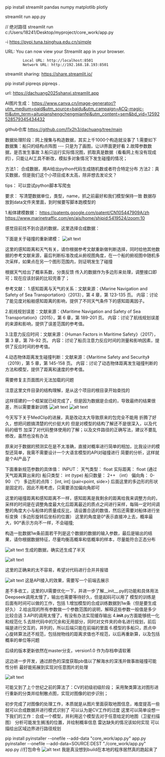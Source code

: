 pip install streamlit pandas numpy matplotlib plotly

streamlit run app.py

// 绝对路径
streamlit run c:/Users/18241/Desktop/myproject/core_work/app.py

-i https://pypi.tuna.tsinghua.edu.cn/simple

URL:
            You can now view your Streamlit app in your browser.

            Local URL: http://localhost:8501
            Network URL: http://192.168.18.193:8501

streamlit sharing: 
    https://share.streamlit.io/

pip install pipreqs
pipreqs .

url: 
    https://dachuang2025shanxi.streamlit.app

AI图片生成：
    https://www.canva.cn/image-generator/?utm_medium=paid&utm_source=baidu&utm_campaign=ACQ-magic-tti&utm_term=aitupianshengchengmianfei&utm_content=sem&bd_vid=12592528579345434432

github仓库
    https://github.com/l1x2h3/dachuang/tree/main


数据处理阶段：网上搜集与构造数据，其实上千1000个构造就没事了
1.需要如下数据集：船只的结构点阵图 --- 只是为了画图，让UI界面更好看
2.故障参数数据，是否发生事故
3.船只运行实际情况图，抓取真是数据（看看网上有没有现成的），只能让AI工具不断改，模拟多对象情况下发生碰撞的情况；


方法1： 合成数据，用AI给出python代码生成随机数或者符合特定分布
方法2：真实数据，但是我们这个小项目成本太高，除非想去发论文？

tips： 可以尝试python脚本写爬虫

要求： 写清楚数据单位，类型，name，抓之前最好和我们模型保持一致
数据存放到data文件夹里面，到时候要写脚本跑模型的


1.船体建模数据：
https://patents.google.com/patent/CN105447909A/zh
https://www.marinetraffic.com/en/ais/home/shipid:5419524/zoom:10

感觉目前找不到合适的数据，这里选择合成数据：


下面是关于碰撞的重新建模：
![alt text](image.png)

这里的感知距离和天气有关，请你根据参考文献重新做判断选择，同时给他其他数据的参考文献来源，最后判断标准改成从俯视图角度，在一个船的俯视图中随机多次采样，如果点在另一个图形范围内，则证明发生了碰撞

根据天气给出了概率系数，分类反馈
传入的数据作为多边形来处理，调整接口即可；现在应该封装的比较完善了；




参考文献：
1.感知距离与天气的关系：文献来源：《Marine Navigation and Safety of Sea Transportation》（2013），第 4 章，第 123-135 页。
内容：讨论了能见度对船舶感知距离的影响，提供了不同天气条件下的感知距离因子。

2.航线规划误差：文献来源：《Maritime Navigation and Safety of Sea Transportation》（2015），第 6 章，第 189-201 页。
内容：讨论了航线规划误差的来源和影响，提供了误差范围的参考值。

3.注意力反应时间：文献来源：《Human Factors in Maritime Safety》（2017），第 3 章，第 78-92 页。
内容：讨论了船员注意力反应时间的测量和影响因素，提供了反应时间的参考值。

4.动态物体距离发生碰撞判断：文献来源：《Maritime Safety and Security》（2019），第 5 章，第 145-158 页。
内容：讨论了动态物体距离发生碰撞判断的方法和模型，提供了距离和速度的参考值。


需要修复主页面图片无法加载的问题

注意这里文件目录的结构理解，是从这个项目的根目录开始查找的

这样搭建的一个框架就已经完成了，但是因为数据是合成的，导致最终的结果很差，所以需要重新训练
![alt text](image-1.png)
![alt text](image-2.png)

今天写下关于MedClip的进展，真是改动太大导致原来的包完全不能用 折腾了好久，想把问题搞清楚的代价挺大的
但是对模型的结构了解还不是很深入，以及代码的细节
加深了对代码整体使用的了解；以及文件路径的正确写法，建议不要乱修改，虽然也没有办法


原来对于数据的预测实在是不太准确，直接对概率进行简单的相加，比我设计的模型还简单，我需不需要设计一个大语言模型的API对碰撞进行
简要的分析，这样就是个AI产品了

下面重新规范参数的具体值：
INPUT：
天气类型： float
实际距离： float  (通过天气距离算出来的)
船只类型： int (type) 
船只数量： 2++ （int）
偏向角： 0-90 （°）
多边形的点阵： [int, int] {pair<point, side>}
后面这里的多边形的形状是固定的，因此不用考虑，只需要添加偏向角即可

这里的碰撞距离和感知距离不一样，感知距离是我剩余的距离给我来调整方向的，采样的时间是在调整角度最大化后距离最近的质点之间进行采样，每隔一定时间调整的角度大小与船体的质量成反比，请设置合适的数值，然后还需要对船体进行坐标变换（多边形旋转后坐标的位置）
这里的角度是0°表示直接冲上去，概率最大，90°表示方向不一样，不会碰撞;

构造一批数据1w条前面若干列是这个数据的数据的输入参数，最后是输出的结果，请你根据数据特征，尽量均衡高概率和低概率的样本，尽量能符合正态分布


![alt text](image-3.png)
生成的数据，确实还生成了半天

![alt text](image-4.png)

这里的正确来的太不容易，希望对代码进行合并并报错

![alt text](image-10.png)
这是API接入的效果，需要写一个前端去展示


差不多收工，这里的UI需要优化一下，并进一步了解__init__.py的功能和具体用法
Deepseek调用太慢了，输出也需要等待好久，但是起码可以用了
模型的训练是后面有时间可以做的工作，包括
1.增加模型的合成训练数据到1w条（但是要生成好久）
2.给出现的所有参数做一个参数范围的说明，解释这些参数一般值是多少比较合适
3.API的调用太慢了，有没有办法实现缓存输出
4.__init__.py方面能够统一化和规范化
5.去除代码中的冗余和无用部分，同时对文件夹的命名进行规划，前后端是进行交互的，并列的，所以后端只能在前端的里面
6.模型的多船只，质点中心旋转算法还不规范，包括抛物线的距离求值也不规范，以后再重新算，以及包括概率的单位等问题


后续的版本更新依然在master分支，version1.0  作为存档申请软著

这边进一步开发，通过颜色的深度获取pb值以了解海水的深浅并做事故碰撞可能性分析
最好能拓展到实现对任意图片的处理

![alt text](image-12.png)

可能又到了上个世纪之前的算法了：CV的初级初级阶段；
采用聚类算法对图形进行重新的分类并绘制散点图，实现对图像的初步识别；

初步完成了对图像的处理工作，本质就是从图片里面获取地图信息，难度提高一些就可以合成数据并进行模式识别了
可以认为是CV工作的过度
这里可以简单设想一下我们的工作：合成一个模型，并利用这个模型去对于任意给定的地图（卫星扫描图）
分析可能发生搁浅的位置，并绘制概率信息
雷达缺失的情况该如何实现
可以描绘出区域边界进行路径规划

pip install pyinstaller --onefile --add-data "core_work/app.py" app.py
pyinstaller --onefile --add-data=SOURCE:DEST "./core_work/app.py" app.py
//打包命令
![alt text](image-13.png)
我是真没想到build在本地的程序居然真的跑起来了
